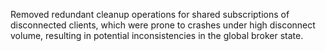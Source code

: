 Removed redundant cleanup operations for shared subscriptions of disconnected clients, which were prone to crashes under high disconnect volume, resulting in potential inconsistencies in the global broker state.

